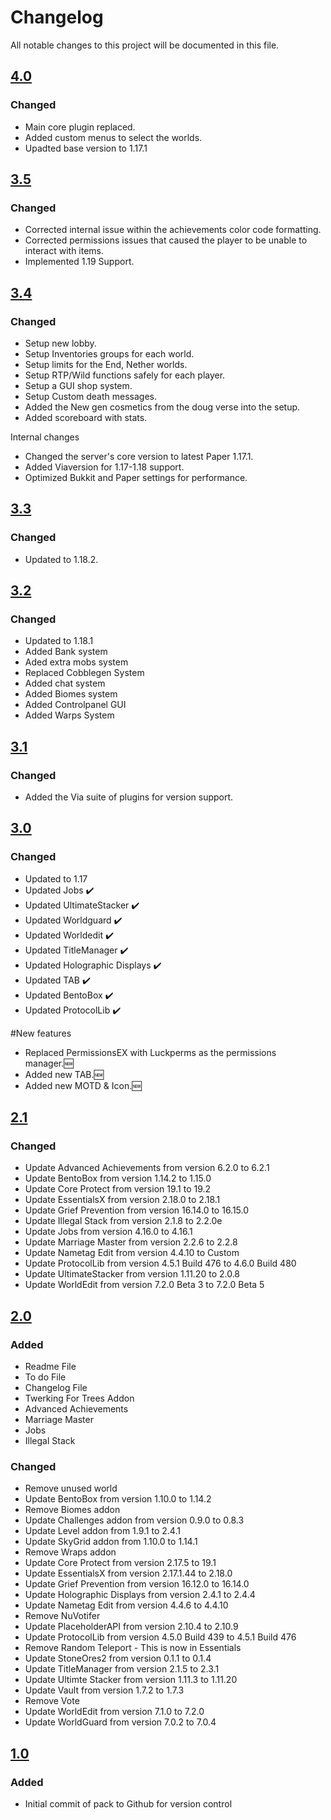 # Changelog
All notable changes to this project will be documented in this file.

## [4.0]

### Changed 

- Main core plugin replaced.
- Added custom menus to select the worlds.
- Upadted base version to 1.17.1

## [3.5]

### Changed 

- Corrected internal issue within the achievements color code formatting.
- Corrected permissions issues that caused the player to be unable to interact with items.
- Implemented 1.19 Support.

## [3.4]

### Changed

- Setup new lobby.
- Setup Inventories groups for each world.
- Setup limits for the End, Nether worlds.
- Setup RTP/Wild functions safely for each player.
- Setup a GUI shop system.
- Setup Custom death messages.
- Added the New gen cosmetics from the doug verse into the setup.
- Added scoreboard with stats.

Internal changes

- Changed the server's core version to latest Paper 1.17.1.
- Added Viaversion for 1.17-1.18 support.
- Optimized Bukkit and Paper settings for performance.

## [3.3]

### Changed
- Updated to 1.18.2.

## [3.2]

### Changed
- Updated to 1.18.1
- Added Bank system
- Aded extra mobs system
- Replaced Cobblegen System
- Added chat system
- Added Biomes system 
- Added Controlpanel GUI
- Added Warps System

## [3.1]

### Changed
- Added the Via suite of plugins for version support.

## [3.0]

### Changed

- Updated to 1.17
- Updated Jobs ✔️
- Updated UltimateStacker ✔️
- Updated Worldguard ✔️
- Updated Worldedit ✔️
- Updated TitleManager ✔️
- Updated Holographic Displays ✔️
- Updated TAB ✔️
- Updated BentoBox ✔️
- Updated ProtocolLib ✔️

#New features
- Replaced PermissionsEX with Luckperms as the permissions manager.🆕
- Added new TAB.🆕
- Added new MOTD & Icon.🆕

## [2.1]

### Changed
- Update Advanced Achievements from version 6.2.0 to 6.2.1
- Update BentoBox from version 1.14.2 to 1.15.0
- Update Core Protect from version 19.1 to 19.2
- Update EssentialsX from version 2.18.0 to 2.18.1
- Update Grief Prevention from version 16.14.0 to 16.15.0
- Update Illegal Stack from version 2.1.8 to 2.2.0e
- Update Jobs from version 4.16.0 to 4.16.1
- Update Marriage Master from version 2.2.6 to 2.2.8
- Update Nametag Edit from version 4.4.10 to Custom
- Update ProtocolLib from version 4.5.1 Build 476 to 4.6.0 Build 480
- Update UltimateStacker from version 1.11.20 to 2.0.8
- Update WorldEdit from version 7.2.0 Beta 3 to 7.2.0 Beta 5

## [2.0]

### Added
- Readme File
- To do File
- Changelog File
- Twerking For Trees Addon
- Advanced Achievements
- Marriage Master
- Jobs
- Illegal Stack

### Changed
- Remove unused world
- Update BentoBox from version 1.10.0 to 1.14.2
- Remove Biomes addon 
- Update Challenges addon from version 0.9.0 to 0.8.3
- Update Level addon from 1.9.1 to 2.4.1 
- Update SkyGrid addon from 1.10.0 to 1.14.1
- Remove Wraps addon
- Update Core Protect from version 2.17.5 to 19.1
- Update EssentialsX from version 2.17.1.44 to 2.18.0
- Update Grief Prevention from version 16.12.0 to 16.14.0
- Update Holographic Displays from version 2.4.1 to 2.4.4
- Update Nametag Edit from version 4.4.6 to 4.4.10
- Remove NuVotifer 
- Update PlaceholderAPI from version 2.10.4 to 2.10.9
- Update ProtocolLib from version 4.5.0 Build 439 to 4.5.1 Build 476
- Remove Random Teleport - This is now in Essentials 
- Update StoneOres2 from version 0.1.1 to 0.1.4
- Update TitleManager from version 2.1.5 to 2.3.1
- Update Ultimte Stacker from version 1.11.3 to 1.11.20
- Update Vault from version 1.7.2 to 1.7.3
- Remove Vote
- Update WorldEdit from version 7.1.0 to 7.2.0
- Update WorldGuard from version 7.0.2 to 7.0.4

## [1.0]

### Added
- Initial commit of pack to Github for version control

[4.0]: https://github.com/apexhosting/SkyGrid/releases/tag/4.0
[3.5]: https://github.com/apexhosting/SkyGrid/releases/tag/3.5
[3.4]: https://github.com/apexhosting/SkyGrid/releases/tag/3.4
[3.3]: https://github.com/apexhosting/SkyGrid/releases/tag/3.3
[3.2]: https://github.com/apexhosting/SkyGrid/releases/tag/3.2
[3.1]: https://github.com/apexhosting/SkyGrid/releases/tag/3.1
[3.0]: https://github.com/apexhosting/SkyGrid/releases/tag/3.0
[2.1]: https://github.com/apexhosting/SkyGrid/releases/tag/2.1
[2.0]: https://github.com/apexhosting/SkyGrid/releases/tag/2.0
[1.0]: https://github.com/apexhosting/SkyGrid/releases/tag/1.0